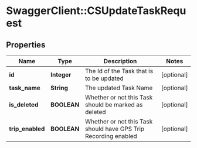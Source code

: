 # SwaggerClient::CSUpdateTaskRequest

## Properties
Name | Type | Description | Notes
------------ | ------------- | ------------- | -------------
**id** | **Integer** | The Id of the Task that is to be updated | [optional] 
**task_name** | **String** | The updated Task Name | [optional] 
**is_deleted** | **BOOLEAN** | Whether or not this Task should be marked as deleted | [optional] 
**trip_enabled** | **BOOLEAN** | Whether or not this Task should have GPS Trip Recording enabled | [optional] 


